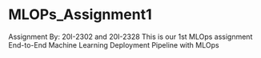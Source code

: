 # MLOPs_Assignment1
 Assignment By: 20I-2302 and 20I-2328
This is our 1st MLOps assignment End-to-End Machine Learning Deployment Pipeline with MLOps
